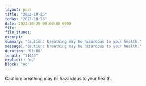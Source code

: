 ```yaml
---
layout: post
title: "2022-10-25"
today: "2022-10-25"
date: 2022-10-25 00:00:00 0000
file:
file_itunes:
excerpt:
summary: "Caution: breathing may be hazardous to your health."
message: "Caution: breathing may be hazardous to your health."
duration: "01:00"
length: "11444"
explicit: "no"
block: "no"
---
```

Caution: breathing may be hazardous to your health.

